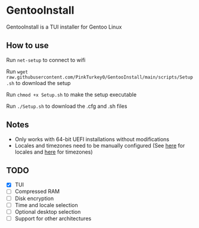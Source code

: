 # GentooInstall
GentooInstall is a TUI installer for Gentoo Linux
## How to use
Run `net-setup` to connect to wifi

Run `wget raw.githubusercontent.com/PinkTurkey0/GentooInstall/main/scripts/Setup.sh` to download the setup

Run `chmod +x Setup.sh` to make the setup executable

Run `./Setup.sh` to download the .cfg and .sh files
## Notes
- Only works with 64-bit UEFI installations without modifications
- Locales and timezones need to be manually configured (See [here](https://wiki.gentoo.org/wiki/Handbook:AMD64/Full/Installation#Configure_locales) for locales and [here](https://wiki.gentoo.org/wiki/Handbook:AMD64/Full/Installation#Timezone) for timezones)
## TODO
- [X] TUI
- [ ] Compressed RAM
- [ ] Disk encryption
- [ ] Time and locale selection
- [ ] Optional desktop selection
- [ ] Support for other architectures